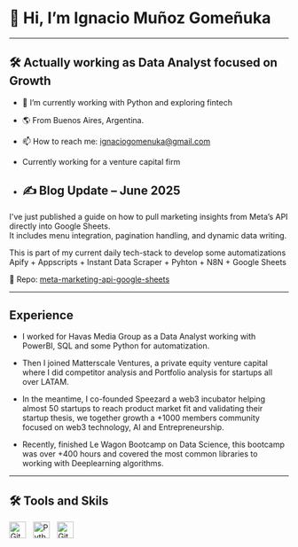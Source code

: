 <h1>👋 Hi, I’m Ignacio Muñoz Gomeñuka </h1>
<hr>

<h2>🛠 Actually working as Data Analyst focused on Growth</h2>


- 🌱 I’m currently working with Python and exploring fintech
- 🌎 From Buenos Aires, Argentina.
- 📫 How to reach me: ignaciogomenuka@gmail.com
  

- Currently working for a venture capital firm

- ## ✍️ Blog Update – June 2025

I've just published a guide on how to pull marketing insights from Meta’s API directly into Google Sheets.  
It includes menu integration, pagination handling, and dynamic data writing. 

This is part of my current daily tech-stack to develop some automatizations  Apify + Appscripts + Instant Data Scraper + Pyhton + N8N + Google Sheets

📎 Repo: [meta-marketing-api-google-sheets](https://github.com/ignaciogomenuka/meta-marketing-api-google-sheets)

<hr>
<h2>Experience</h2>

- I worked for Havas Media Group as a Data Analyst working with PowerBI, SQL and some Python for automatization.
  
- Then I joined Matterscale Ventures, a private equity venture capital where I did competitor analysis and Portfolio analysis for startups all over LATAM.

- In the meantime, I co-founded Speezard a web3 incubator helping almost 50 startups to reach product market fit and validating their startup thesis, we together growth a +1000 members community focused on web3 technology, AI and Entrepreneurship.

- Recently, finished Le Wagon Bootcamp on Data Science, this bootcamp was over +400 hours and covered the most common libraries to working with Deeplearning algorithms.

<hr>


<h2>🛠 Tools and Skils</h2>

<img align="left" alt="Git" width="30px" style="padding-right:10px;" src="https://cdn.jsdelivr.net/gh/devicons/devicon/icons/git/git-original.svg" />
<img align="left" alt="Python" width="30px" style="padding-right:10px;" src="https://cdn.jsdelivr.net/gh/devicons/devicon/icons/python/python-plain.svg" />
<img align="left" alt="GitHub" width="30px" style="padding-right:10px;" src="https://cdn.jsdelivr.net/gh/devicons/devicon/icons/github/github-original.svg" />

<!---
ignaciogomenuka/ignaciogomenuka is a ✨ special ✨ repository because its `README.md` (this file) appears on your GitHub profile.
You can click the Preview link to take a look at your changes.
--->
